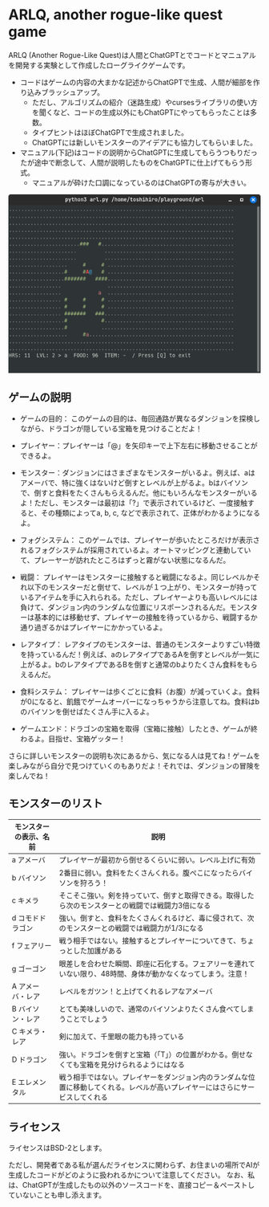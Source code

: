 # ARLQ, another rogue-like quest game

ARLQ (Another Rogue-Like Quest)は人間とChatGPTとでコードとマニュアルを開発する実験として作成したローグライクゲームです。

* コードはゲームの内容の大まかな記述からChatGPTで生成、人間が細部を作り込みブラッシュアップ。
  * ただし、アルゴリズムの紹介（迷路生成）やcursesライブラリの使い方を聞くなど、コードの生成以外にもChatGPTにやってもらったことは多数。
  * タイプヒントはほぼChatGPTで生成されました。
  * ChatGPTには新しいモンスターのアイデアにも協力してもらいました。
* マニュアル(下記)はコードの説明からChatGPTに生成してもらうつもりだったが途中で断念して、人間が説明したものをChatGPTに仕上げてもらう形式。
  * マニュアルが砕けた口調になっているのはChatGPTの寄与が大きい。

![](screenshot.png)

## ゲームの説明

* ゲームの目的： このゲームの目的は、毎回通路が異なるダンジョンを探検しながら、ドラゴンが隠している宝箱を見つけることだよ！

* プレイヤー：プレイヤーは「@」を矢印キーで上下左右に移動させることができるよ。

* モンスター：ダンジョンにはさまざまなモンスターがいるよ。例えば、aはアメーバで、特に強くはないけど倒すとレベルが上がるよ。bはバイソンで、倒すと食料をたくさんもらえるんだ。他にもいろんなモンスターがいるよ！ただし、モンスターは最初は「?」で表示されているけど、一度接触すると、その種類によってa, b, c, などで表示されて、正体がわかるようになるよ。

* フォグシステム： このゲームでは、プレイヤーが歩いたところだけが表示されるフォグシステムが採用されているよ。オートマッピングと連動していて、プレーヤーが訪れたところはずっと霧がない状態になるんだ。

* 戦闘： プレイヤーはモンスターに接触すると戦闘になるよ。同じレベルかそれ以下のモンスターだと倒せて、レベルが１つ上がり、モンスターが持っているアイテムを手に入れられる。ただし、プレイヤーよりも高いレベルには負けて、ダンジョン内のランダムな位置にリスポーンされるんだ。モンスターは基本的には移動せず、プレイヤーの接触を待っているから、戦闘するか通り過ぎるかはプレイヤーにかかっているよ。

* レアタイプ： レアタイプのモンスターは、普通のモンスターよりすごい特徴を持っているんだ！例えば、aのレアタイプであるAを倒すとレベルが一気に上がるよ。bのレアタイプであるBを倒すと通常のbよりたくさん食料をもらえるんだ。

* 食料システム： プレイヤーは歩くごとに食料（お腹）が減っていくよ。食料が0になると、飢餓でゲームオーバーになっちゃうから注意してね。食料はbのバイソンを倒せばたくさん手に入るよ。

* ゲームエンド：ドラゴンの宝箱を取得（宝箱に接触）したとき、ゲームが終わるよ。目指せ、宝箱ゲッター！

さらに詳しいモンスターの説明も次にあるから、気になる人は見てね！ゲームを楽しみながら自分で見つけていくのもありだよ！それでは、ダンジョンの冒険を楽しんでね！

## モンスターのリスト

|モンスターの表示、名前|説明|
|---|---|
|a アメーバ|プレイヤーが最初から倒せるくらいに弱い。レベル上げに有効|
|b バイソン|2番目に弱い。食料をたくさんくれる。腹ぺこになったらバイソンを狩ろう！|
|c キメラ|そこそこ強い。剣を持っていて、倒すと取得できる。取得したら次のモンスターとの戦闘では戦闘力3倍になる|
|d コモドドラゴン|強い。倒すと、食料をたくさんくれるけど、毒に侵されて、次のモンスターとの戦闘では戦闘力が1/3になる|
|f フェアリー|戦う相手ではない。接触するとプレイヤーについてきて、ちょっとした加護がある|
|g ゴーゴン|眼差しを合わせた瞬間、即座に石化する。フェアリーを連れていない限り、48時間、身体が動かなくなってしまう。注意！|
|A アメーバ・レア|レベルをガツン！と上げてくれるレアなアメーバ|
|B バイソン・レア|とても美味しいので、通常のバイソンよりたくさん食べてしまうことでしょう|
|C キメラ・レア|剣に加えて、千里眼の能力も持っている|
|D ドラゴン|強い。ドラゴンを倒すと宝箱（「T」）の位置がわかる。倒せなくても宝箱を見分けられるようにはなる|
|E エレメンタル|戦う相手ではない。プレイヤーをダンジョン内のランダムな位置に移動してくれる。レベルが高いプレイヤーにはさらにサービスしてくれる|

## ライセンス

ライセンスはBSD-2とします。

ただし、開発者である私が選んだライセンスに関わらず、お住まいの場所でAIが生成したコードがどのように扱われるかについて注意してください。
なお、私は、ChatGPTが生成したもの以外のソースコードを、直接コピー＆ペーストしていないことも申し添えます。

